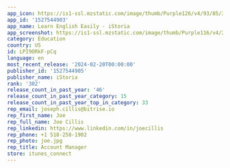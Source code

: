```yaml
---
app_icon: https://is1-ssl.mzstatic.com/image/thumb/Purple126/v4/93/85/3f/93853fba-fc1f-6880-7386-a49f7088c8e0/AppIcon-0-0-1x_U007emarketing-0-10-0-85-220.png/1024x1024bb.png
app_id: '1527544903'
app_name: Learn English Easily - iStoria
app_screenshot: https://is1-ssl.mzstatic.com/image/thumb/Purple116/v4/23/b2/a0/23b2a020-547d-dfd9-4d8e-4104982db9b6/f1c80afd-2eba-4ed5-8dcb-6e9be2cdc4f6_iStoria-AppStore-screenshot-phone-en.jpg/1284x2778bb.png
category: Education
country: US
id: LPI9ORkF-pCq
language: en
most_recent_release: '2024-02-20T00:00:00'
publisher_id: '1527544905'
publisher_name: iStoria
rank: '302'
release_count_in_past_year: '46'
release_count_in_past_year_category: 15
release_count_in_past_year_top_in_category: 33
rep_email: joseph.cillis@bitrise.io
rep_first_name: Joe
rep_full_name: Joe Cillis
rep_linkedin: https://www.linkedin.com/in/joecillis
rep_phone: +1 518-258-1902
rep_photo: joe.jpg
rep_title: Account Manager
store: itunes_connect
---
```

